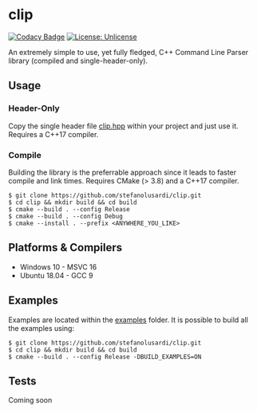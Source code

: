 # clip

[![Codacy Badge](https://api.codacy.com/project/badge/Grade/c67464255ca74d61a2018f5abec9b764)](https://app.codacy.com/manual/StefanoLusardi/clip?utm_source=github.com&utm_medium=referral&utm_content=StefanoLusardi/clip&utm_campaign=Badge_Grade_Dashboard)
[![License: Unlicense](https://img.shields.io/badge/license-Unlicense-blue.svg)](http://unlicense.org/)

An extremely simple to use, yet fully fledged, C++ Command Line Parser library (compiled and single-header-only).

## Usage

### Header-Only
Copy the single header file [clip.hpp](https://github.com/StefanoLusardi/clip/blob/master/single_header/CommandLineInputParser/clip.hpp) within your project and just use it.
Requires a C++17 compiler.

### Compile
Building the library is the preferrable approach since it leads to faster compile and link times.
Requires CMake (> 3.8) and a C++17 compiler.

```console
$ git clone https://github.com/stefanolusardi/clip.git
$ cd clip && mkdir build && cd build
$ cmake --build . --config Release
$ cmake --build . --config Debug
$ cmake --install . --prefix <ANYWHERE_YOU_LIKE>
```

## Platforms & Compilers
  * Windows 10 - MSVC 16
  * Ubuntu 18.04 - GCC 9

## Examples
Examples are located within the [examples](https://github.com/StefanoLusardi/clip/tree/master/examples) folder.
It is possible to build all the examples using:
```console
$ git clone https://github.com/stefanolusardi/clip.git
$ cd clip && mkdir build && cd build
$ cmake --build . --config Release -DBUILD_EXAMPLES=ON
```

## Tests
Coming soon